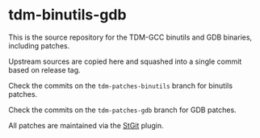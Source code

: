 # tdm-binutils-gdb #

This is the source repository for the TDM-GCC binutils and GDB binaries,
including patches.

Upstream sources are copied here and squashed into a single commit based on
release tag.

Check the commits on the `tdm-patches-binutils` branch for binutils patches.

Check the commits on the `tdm-patches-gdb` branch for GDB patches.

All patches are maintained via the [StGit](http://www.procode.org/stgit/) plugin.
